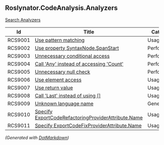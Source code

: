 ## Roslynator\.CodeAnalysis\.Analyzers

[Search Analyzers](http://pihrt.net/Roslynator/Analyzers)

| Id  | Title | Category | Severity |
| --- | ----- | -------- | -------- |
| RCS9001 | [Use pattern matching](../../docs/analyzers/RCS9001.md) | Usage | Hidden |
| RCS9002 | [Use property SyntaxNode.SpanStart](../../docs/analyzers/RCS9002.md) | Performance | Info |
| RCS9003 | [Unnecessary conditional access](../../docs/analyzers/RCS9003.md) | Performance | Info |
| RCS9004 | [Call 'Any' instead of accessing 'Count'](../../docs/analyzers/RCS9004.md) | Performance | Info |
| RCS9005 | [Unnecessary null check](../../docs/analyzers/RCS9005.md) | Performance | Info |
| RCS9006 | [Use element access](../../docs/analyzers/RCS9006.md) | Usage | Info |
| RCS9007 | [Use return value](../../docs/analyzers/RCS9007.md) | Usage | Warning |
| RCS9008 | [Call 'Last' instead of using \[\]](../../docs/analyzers/RCS9008.md) | Usage | Info |
| RCS9009 | [Unknown language name](../../docs/analyzers/RCS9009.md) | General | Warning |
| RCS9010 | [Specify ExportCodeRefactoringProviderAttribute.Name](../../docs/analyzers/RCS9010.md) | Usage | Hidden |
| RCS9011 | [Specify ExportCodeFixProviderAttribute.Name](../../docs/analyzers/RCS9011.md) | Usage | Hidden |


*\(Generated with [DotMarkdown](http://github.com/JosefPihrt/DotMarkdown)\)*
